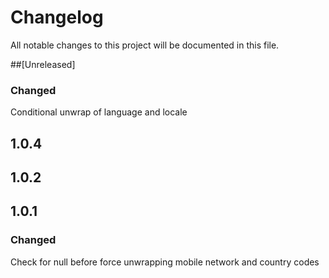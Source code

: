 # Changelog
All notable changes to this project will be documented in this file.

##[Unreleased]
### Changed
Conditional unwrap of language and locale
## 1.0.4
## 1.0.2

## 1.0.1
### Changed
Check for null before force unwrapping mobile network and country codes